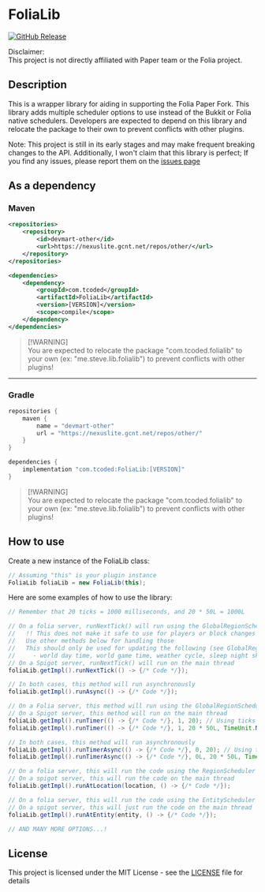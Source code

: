 # FoliaLib
[![GitHub Release](https://img.shields.io/github/release/technicallycoded/FoliaLib.svg?style=flat)]()

Disclaimer:  
This project is not directly affiliated with Paper team or the Folia project.

## Description
This is a wrapper library for aiding in supporting the Folia Paper Fork. This library adds multiple scheduler options to use instead of the Bukkit or Folia native schedulers. Developers are expected to depend on this library and relocate the package to their own to prevent conflicts with other plugins.

Note: This project is still in its early stages and may make frequent breaking changes to the API. Additionally, I won't claim that this library is perfect; If you find any issues, please report them on the [issues page](https://github.com/TechnicallyCoded/FoliaLib/issues)

## As a dependency
### Maven
```xml
<repositories>
    <repository>
        <id>devmart-other</id>
        <url>https://nexuslite.gcnt.net/repos/other/</url>
    </repository>
</repositories>

<dependencies>
    <dependency>
        <groupId>com.tcoded</groupId>
        <artifactId>FoliaLib</artifactId>
        <version>[VERSION]</version>
        <scope>compile</scope>
    </dependency>
</dependencies>
```
> [!WARNING]\
> You are expected to relocate the package "com.tcoded.folialib" to your own (ex: "me.steve.lib.folialib") to prevent conflicts with other plugins!

***

### Gradle
```groovy
repositories {
    maven {
        name = "devmart-other"
        url = "https://nexuslite.gcnt.net/repos/other/"
    }
}

dependencies {
    implementation "com.tcoded:FoliaLib:[VERSION]"
}
```
> [!WARNING]\
> You are expected to relocate the package "com.tcoded.folialib" to your own (ex: "me.steve.lib.folialib") to prevent conflicts with other plugins!

## How to use
Create a new instance of the FoliaLib class:
```java
// Assuming "this" is your plugin instance
FoliaLib foliaLib = new FoliaLib(this);
```
Here are some examples of how to use the library:
```java
// Remember that 20 ticks = 1000 milliseconds, and 20 * 50L = 1000L

// On a folia server, runNextTick() will run using the GlobalRegionScheduler
//   !! This does not make it safe to use for players or block changes !!
//   Use other methods below for handling those
//   This should only be used for updating the following (see GlobalRegionScheduler.java for more info)
//     - world day time, world game time, weather cycle, sleep night skipping, executing commands for console, and other misc
// On a Spigot server, runNextTick() will run on the main thread
foliaLib.getImpl().runNextTick(() -> {/* Code */});

// In both cases, this method will run asynchronously
foliaLib.getImpl().runAsync(() -> {/* Code */});

// On a Folia server, this method will run using the GlobalRegionScheduler
// On a Spigot server, this method will run on the main thread
foliaLib.getImpl().runTimer(() -> {/* Code */}, 1, 20); // Using ticks
foliaLib.getImpl().runTimer(() -> {/* Code */}, 1, 20 * 50L, TimeUnit.MILLISECONDS); // Using TimeUnit

// In both cases, this method will run asynchronously
foliaLib.getImpl().runTimerAsync(() -> {/* Code */}, 0, 20); // Using ticks
foliaLib.getImpl().runTimerAsync(() -> {/* Code */}, 0L, 20 * 50L, TimeUnit.MILLISECONDS); // Using TimeUnit

// On a folia server, this will run the code using the RegionScheduler that is appropriate for the location
// On a spigot server, this will run the code on the main thread
foliaLib.getImpl().runAtLocation(location, () -> {/* Code */});

// On a folia server, this will run the code using the EntityScheduler that is appropriate for the entity
// On a spigot server, this will just run the code on the main thread
foliaLib.getImpl().runAtEntity(entity, () -> {/* Code */});

// AND MANY MORE OPTIONS...!
```

## License
This project is licensed under the MIT License - see the [LICENSE](LICENSE) file for details
